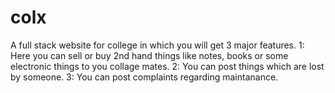 # colx
A full stack website for college in which you will get 3 major features.
1: Here you can sell or buy 2nd hand things like notes, books or some electronic things to you collage mates.
2: You can post things which are lost by someone.
3: You can post complaints regarding maintanance.